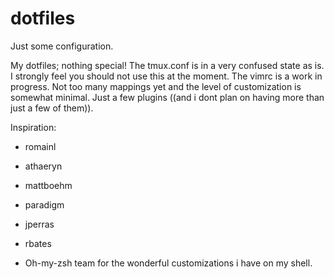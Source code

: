 dotfiles
========

Just some configuration.

My dotfiles; nothing special!
The tmux.conf is in a very confused state as is. I strongly feel you should not use this at the moment.
The vimrc is a work in progress. Not too many mappings yet and the level of customization is somewhat minimal. Just a few plugins ((and i dont plan on having more than just a few of them)).


Inspiration:
-   romainl
-   athaeryn
-   mattboehm
-   paradigm
-   jperras
-   rbates

-   Oh-my-zsh team for the wonderful customizations i have on my shell.

